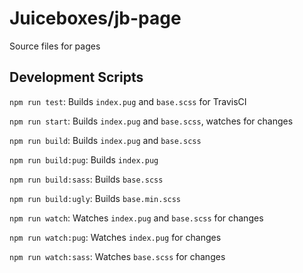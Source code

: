 # Juiceboxes/jb-page

Source files for pages

## Development Scripts

`npm run test`: Builds `index.pug` and `base.scss` for TravisCI

`npm run start`: Builds `index.pug` and `base.scss`, watches for changes

`npm run build`: Builds `index.pug` and `base.scss`

`npm run build:pug`: Builds `index.pug`

`npm run build:sass`: Builds `base.scss`

`npm run build:ugly`: Builds `base.min.scss`

`npm run watch`: Watches `index.pug` and `base.scss` for changes

`npm run watch:pug`: Watches `index.pug` for changes

`npm run watch:sass`: Watches `base.scss` for changes